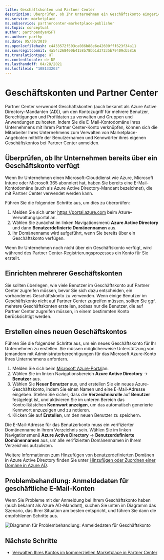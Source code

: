 ```yaml
---
title: Geschäftskonten und Partner Center
description: Überprüfen, ob Ihr Unternehmen ein Geschäftskonto eingerichtet hat, Erstellen eines neuen Geschäftskontos und Einrichten mehrerer Geschäftskonten für die Verwendung mit Partner Center
ms.service: marketplace
ms.subservice: partnercenter-marketplace-publisher
ms.topic: conceptual
author: parthpandyaMSFT
ms.author: parthp
ms.date: 05/30/2019
ms.openlocfilehash: c4433572f503ca086b88e6e42600fff623f34a11
ms.sourcegitcommit: 4a54c268400b4158b78bb1d37235b79409cb5816
ms.translationtype: HT
ms.contentlocale: de-DE
ms.lasthandoff: 04/28/2021
ms.locfileid: "108133203"
---
```

# <a name="company-work-accounts-and-partner-center"></a>Geschäftskonten und Partner Center

Partner Center verwendet Geschäftskonten (auch bekannt als Azure Active Directory-Mandanten (AD)), um den Kontozugriff für mehrere Benutzer, Berechtigungen und Profildaten zu verwalten und Gruppen und Anwendungen zu hosten. Indem Sie die E-Mail-Kontodomäne Ihres Unternehmens mit Ihrem Partner Center-Konto verknüpfen, können sich die Mitarbeiter Ihres Unternehmens zum Verwalten von Marketplace-Angeboten mithilfe der Benutzernamen und Kennwörter ihres eigenen Geschäftskontos bei Partner Center anmelden.

## <a name="check-whether-your-company-already-has-a-work-account"></a>Überprüfen, ob Ihr Unternehmen bereits über ein Geschäftskonto verfügt

Wenn Ihr Unternehmen einen Microsoft-Clouddienst wie Azure, Microsoft Intune oder Microsoft 365 abonniert hat, haben Sie bereits eine E-Mail-Kontodomäne (auch als Azure Active Directory-Mandant bezeichnet), die mit Partner Center verwendet werden kann.

Führen Sie die folgenden Schritte aus, um dies zu überprüfen:
1. Melden Sie sich unter https://portal.azure.com beim Azure-Verwaltungsportal an.
2. Wählen Sie zunächst im linken Navigationsmenü **Azure Active Directory** und dann **Benutzerdefinierte Domänennamen** aus.
3. Ihr Domänenname wird aufgeführt, wenn Sie bereits über ein Geschäftskonto verfügen.

Wenn Ihr Unternehmen noch nicht über ein Geschäftskonto verfügt, wird während des Partner Center-Registrierungsprozesses ein Konto für Sie erstellt.

## <a name="set-up-multiple-work-accounts"></a>Einrichten mehrerer Geschäftskonten

Sie sollten überlegen, wie viele Benutzer im Geschäftskonto auf Partner Center zugreifen müssen, bevor Sie sich dazu entscheiden, ein vorhandenes Geschäftskonto zu verwenden. Wenn einige Benutzer im Geschäftskonto nicht auf Partner Center zugreifen müssen, sollten Sie ggf. mehrere Geschäftskonten erstellen, sodass nur die Benutzer, die auf Partner Center zugreifen müssen, in einem bestimmten Konto berücksichtigt werden.

## <a name="create-a-new-work-account"></a>Erstellen eines neuen Geschäftskontos

Führen Sie die folgenden Schritte aus, um ein neues Geschäftskonto für Ihr Unternehmen zu erstellen. Sie müssen möglicherweise Unterstützung von jemandem mit Administratorberechtigungen für das Microsoft Azure-Konto Ihres Unternehmens anfordern.

1. Melden Sie sich beim [Microsoft Azure-Portal](https://portal.azure.com)an.
2. Wählen Sie im linken Navigationsbereich **Azure Active Directory** -> **Benutzer** aus.
3. Wählen Sie **Neuer Benutzer** aus, und erstellen Sie ein neues Azure-Geschäftskonto, indem Sie einen Namen und eine E-Mail-Adresse eingeben. Stellen Sie sicher, dass die **Verzeichnisrolle** auf **Benutzer** festgelegt ist, und aktivieren Sie im unteren Bereich das Kontrollkästchen **Kennwort anzeigen**, um das automatisch generierte Kennwort anzuzeigen und zu notieren.
4. Klicken Sie auf **Erstellen**, um den neuen Benutzer zu speichern.

Die E-Mail-Adresse für das Benutzerkonto muss ein verifizierter Domänenname in Ihrem Verzeichnis sein. Wählen Sie im linken Navigationsmenü **Azure Active Directory** -> **Benutzerdefinierte Domänennamen** aus, um alle verifizierten Domänennamen in Ihrem Verzeichnis aufzulisten.

Weitere Informationen zum Hinzufügen von benutzerdefinierten Domänen in Azure Active Directory finden Sie unter [Hinzufügen oder Zuordnen einer Domäne in Azure AD](../active-directory/fundamentals/add-custom-domain.md).

## <a name="troubleshoot-work-email-sign-in"></a>Problembehandlung: Anmeldedaten für geschäftliche E-Mail-Konten

Wenn Sie Probleme mit der Anmeldung bei Ihrem Geschäftskonto haben (auch bekannt als Azure AD-Mandant), suchen Sie unten im Diagramm das Szenario, das Ihrer Situation am besten entspricht, und führen Sie dann die empfohlenen Schritte aus.

![Diagramm für Problembehandlung: Anmeldedaten für Geschäftskonto](./media/manage-accounts/onboarding-aad-flow.png)

## <a name="next-steps"></a>Nächste Schritte

- [Verwalten Ihres Kontos im kommerziellen Marketplace in Partner Center](./manage-account.md)